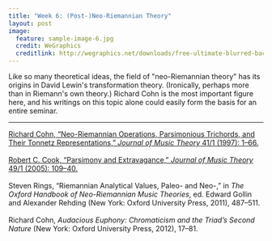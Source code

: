 ```yaml
---
title: "Week 6: (Post-)Neo-Riemannian Theory"
layout: post
image:
  feature: sample-image-6.jpg
  credit: WeGraphics
  creditlink: http://wegraphics.net/downloads/free-ultimate-blurred-background-pack/
---
```


Like so many theoretical ideas, the field of "neo-Riemannian theory" has its origins in David Lewin's transformation theory. (Ironically, perhaps more than in Riemann's own theory.) Richard Cohn is the most important figure here, and his writings on this topic alone could easily form the basis for an entire seminar.

- - - 

[Richard Cohn, “Neo-Riemannian Operations, Parsimonious Trichords, and Their Tonnetz Representations,” *Journal of Music Theory* 41/1 (1997): 1–66.](https://www.dropbox.com/s/6lpz8y6j2rgh0pr/Cohn%20-%201997%20-%20Neo-Riemannian%20Operations%2C%20Parsimonious%20Trichords%2C2.pdf?dl=0) 
<br><br>
[Robert C. Cook, “Parsimony and Extravagance,” *Journal of Music Theory* 49/1 (2005): 109–40.](https://www.dropbox.com/s/yx6tqbgfjvc46uz/Cook%20-%202005%20-%20Parsimony%20and%20Extravagance2.pdf?dl=0) 
<br><br>
Steven Rings, “Riemannian Analytical Values, Paleo- and Neo-,” in *The Oxford Handbook of Neo-Riemannian Music Theories*, ed. Edward Gollin and Alexander Rehding (New York: Oxford University Press, 2011), 487–511. 
<br><br>
Richard Cohn, *Audacious Euphony: Chromaticism and the Triad’s Second Nature* (New York: Oxford University Press, 2012), 17–81.  